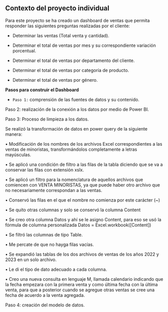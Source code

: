 ## **Contexto del proyecto individual**
Para este proyecto se ha creado un dashboard de ventas que permita responder las siguientes preguntas realizadas por el cliente:

+ Determinar las ventas (Total venta y cantidad).

+ Determinar el total de ventas por mes y su correspondiente variación porcentual.

+ Determinar el total de ventas por departamento del cliente.

+ Determinar el total de ventas por categoría de producto.

+ Determinar el total de ventas por género.

**Pasos para construir el Dashboard**

  + `Paso 1:` comprensión de las fuentes de datos y su contenido.

  Paso 2: realización de la conexión a los datos por medio de Power BI.

  Paso 3:  Proceso de limpieza a los datos.

Se realizó la transformación de datos en power query de la siguiente manera:

  •	Modificación de los nombres de los archivos Excel correspondientes a las ventas de minoristas, transformándolos completamente a letras mayúsculas.

  •	Se aplicó una condición de filtro a las filas de la tabla diciendo que se va a conservar las filas con extensión xslx.

  •	Se aplicó un filtro para la nomenclatura de aquellos archivos que comiencen con VENTA MINORISTAS, ya que puede haber otro archivo que no necesariamente correspondan a las ventas.

  •	Conservó las filas en el que el nombre no comienza por este carácter (~)

  •	Se quito otras columnas y solo se conservó la columna Content

  •	Se creo otra columna Datos y ahí se le asigno Content, para eso se usó la fórmula de columna personalizada   Datos = Excel.workbook([Content])

  •	Se filtró las columnas de tipo Table.
  
  •	Me percate de que no hayga filas vacías.
  
  •	Se expandió las tablas de los dos archivos de ventas de los años 2022 y 2023 en un solo archivo.

•	Le di el tipo de dato adecuado a cada columna.

•	Creo una nueva consulta en lenguaje M, llamada calendario indicando que la fecha empezara con la primera venta y como última fecha con la última venta, para que a posterior cuando se agregue otras ventas se cree una fecha de acuerdo a la venta agregada.

Paso 4: creación del modelo de datos.

